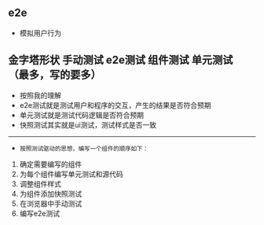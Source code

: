 ## e2e
* 模拟用户行为


金字塔形状
手动测试
e2e测试
组件测试
单元测试 （最多，写的要多）
---
* 按照我的理解
* e2e测试就是测试用户和程序的交互，产生的结果是否符合预期
* 单元测试就是测试代码逻辑是否符合预期
* 快照测试其实就是ui测试，测试样式是否一致

---
* `按照测试驱动的思想，编写一个组件的顺序如下：`
1. 确定需要编写的组件
2. 为每个组件编写单元测试和源代码
3. 调整组件样式
4. 为组件添加快照测试
5. 在浏览器中手动测试
6. 编写e2e测试
